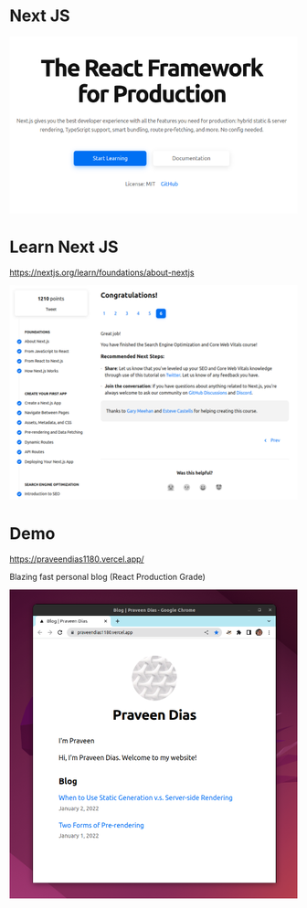 # Next JS

![](next-web.png)

# Learn Next JS

https://nextjs.org/learn/foundations/about-nextjs

![](learn-nextjs.png)

# Demo

https://praveendias1180.vercel.app/

Blazing fast personal blog (React Production Grade)

![](blazing-fast.png)
